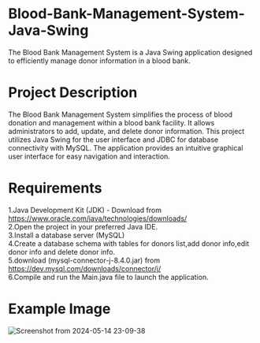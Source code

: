 # Blood-Bank-Management-System-Java-Swing
The Blood Bank Management System is a Java Swing application designed to efficiently manage donor information in a blood bank.

# Project Description
The Blood Bank Management System simplifies the process of blood donation and management within a blood bank facility. It allows administrators to add, update, and delete donor information.
This project utilizes Java Swing for the user interface and JDBC for database connectivity with MySQL. The application provides an intuitive graphical user interface for easy navigation and interaction.

# Requirements
1.Java Development Kit (JDK) - Download from https://www.oracle.com/java/technologies/downloads/  
2.Open the project in your preferred Java IDE.  
3.Install a database server (MySQL)  
4.Create a database schema with tables for donors list,add donor info,edit donor info and delete donor info.  
5.download (mysql-connector-j-8.4.0.jar) from https://dev.mysql.com/downloads/connector/j/  
6.Compile and run the Main.java file to launch the application.

# Example Image
![Screenshot from 2024-05-14 23-09-38](https://github.com/zhdipto/Blood-Bank-Management-System-Java-Swing/assets/105912472/70384a2b-8832-458b-801e-813ba01496bc)
